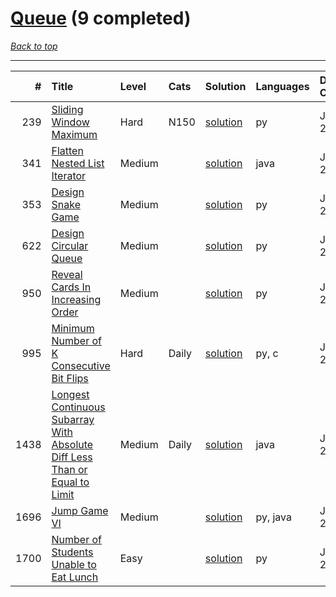 # [Queue](<https://leetcode.com/tag/Queue/>) (9 completed)

*[Back to top](<../../README.md>)*

------

|    # | Title                                                                                                                                                                                    | Level   | Cats   | Solution                                                                                              | Languages   | Date Complete   |
|-----:|:-----------------------------------------------------------------------------------------------------------------------------------------------------------------------------------------|:--------|:-------|:------------------------------------------------------------------------------------------------------|:------------|:----------------|
|  239 | [Sliding Window Maximum](<https://leetcode.com/problems/sliding-window-maximum>)                                                                                                         | Hard    | N150   | [solution](<../_239. Sliding Window Maximum.md>)                                                      | py          | Jun 03, 2024    |
|  341 | [Flatten Nested List Iterator](<https://leetcode.com/problems/flatten-nested-list-iterator>)                                                                                             | Medium  |        | [solution](<../_341. Flatten Nested List Iterator.md>)                                                | java        | Jul 02, 2024    |
|  353 | [Design Snake Game](<https://leetcode.com/problems/design-snake-game>)                                                                                                                   | Medium  |        | [solution](<../_353. Design Snake Game.md>)                                                           | py          | Jun 28, 2024    |
|  622 | [Design Circular Queue](<https://leetcode.com/problems/design-circular-queue>)                                                                                                           | Medium  |        | [solution](<../_622. Design Circular Queue.md>)                                                       | py          | Jul 05, 2024    |
|  950 | [Reveal Cards In Increasing Order](<https://leetcode.com/problems/reveal-cards-in-increasing-order>)                                                                                     | Medium  |        | [solution](<../_950. Reveal Cards In Increasing Order.md>)                                            | py          | Jun 11, 2024    |
|  995 | [Minimum Number of K Consecutive Bit Flips](<https://leetcode.com/problems/minimum-number-of-k-consecutive-bit-flips>)                                                                   | Hard    | Daily  | [solution](<../_995. Minimum Number of K Consecutive Bit Flips.md>)                                   | py, c       | Jun 23, 2024    |
| 1438 | [Longest Continuous Subarray With Absolute Diff Less Than or Equal to Limit](<https://leetcode.com/problems/longest-continuous-subarray-with-absolute-diff-less-than-or-equal-to-limit>) | Medium  | Daily  | [solution](<../_1438. Longest Continuous Subarray With Absolute Diff Less Than or Equal to Limit.md>) | java        | Jun 22, 2024    |
| 1696 | [Jump Game VI](<https://leetcode.com/problems/jump-game-vi>)                                                                                                                             | Medium  |        | [solution](<../_1696. Jump Game VI.md>)                                                               | py, java    | Jul 02, 2024    |
| 1700 | [Number of Students Unable to Eat Lunch](<https://leetcode.com/problems/number-of-students-unable-to-eat-lunch>)                                                                         | Easy    |        | [solution](<../_1700. Number of Students Unable to Eat Lunch.md>)                                     | py          | Jun 01, 2024    |
